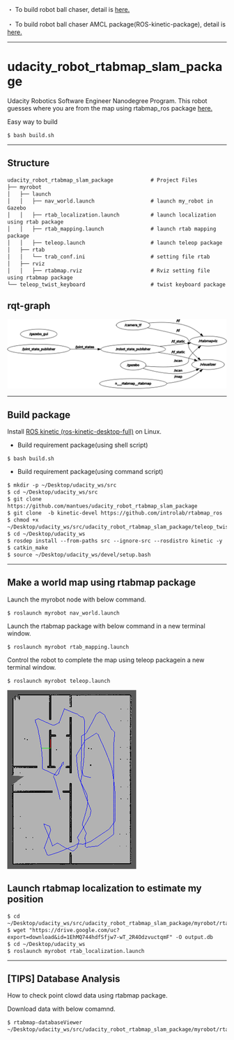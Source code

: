 ・ To build robot ball chaser, detail is [here.](https://github.com/mantues/udacity_robot_ball_chaser)


・ To build robot ball chaser AMCL package(ROS-kinetic-package), detail is [here.](https://github.com/mantues/udacity_robot_ball_chaser_kinetic_package)

---

# udacity_robot_rtabmap_slam_package
Udacity Robotics Software Engineer Nanodegree Program. This robot guesses where you are from the map using rtabmap_ros package [here.](http://wiki.ros.org/rtabmap_ros)

Easy way to build
```
$ bash build.sh
```
---
## Structure
```
udacity_robot_rtabmap_slam_package            # Project Files
├── myrobot
│   ├── launch
│   │   ├── nav_world.launch                  # launch my_robot in Gazebo
│   │   ├── rtab_localization.launch          # launch localization using rtab package
│   │   ├── rtab_mapping.launch               # launch rtab mapping package
│   │   ├── teleop.launch                     # launch teleop package
│   ├── rtab
│   │   └── trab_conf.ini                     # setting file rtab
│   ├── rviz
│   │   ├── rtabmap.rviz                      # Rviz setting file using rtabmap package
└── teleop_twist_keyboard                     # twist keyboard package
```
## rqt-graph

<img src="image/rtabmap_rqtgraph.png">

---
## Build package

Install [ROS kinetic (ros-kinetic-desktop-full)](http://wiki.ros.org/kinetic/Installation/Ubuntu) on Linux.
* Build requirement package(using shell script)
```
$ bash build.sh
```
* Build requirement package(using command script)

```
$ mkdir -p ~/Desktop/udacity_ws/src
$ cd ~/Desktop/udacity_ws/src
$ git clone https://github.com/mantues/udacity_robot_rtabmap_slam_package
$ git clone  -b kinetic-devel https://github.com/introlab/rtabmap_ros
$ chmod +x ~/Desktop/udacity_ws/src/udacity_robot_rtabmap_slam_package/teleop_twist_keyboard/*.py
$ cd ~/Desktop/udacity_ws
$ rosdep install --from-paths src --ignore-src --rosdistro kinetic -y
$ catkin_make
$ source ~/Desktop/udacity_ws/devel/setup.bash
```
---

## Make a world map using rtabmap package

Launch the myrobot node with below command.
```
$ roslaunch myrobot nav_world.launch
```
Launch the rtabmap package with below command in a new terminal window.
```
$ roslaunch myrobot rtab_mapping.launch
```
Control the robot to complete the map using teleop packagein a new terminal window.
```
$ roslaunch myrobot teleop.launch
```
<img src="image/rtabmap_graph.png">


## Launch rtabmap localization to estimate my position
```
$ cd ~/Desktop/udacity_ws/src/udacity_robot_rtabmap_slam_package/myrobot/rtab
$ wget "https://drive.google.com/uc?export=download&id=1EhMQ744hdfSfjw7-wT_2R4OdzvuctqmF" -O output.db
$ cd ~/Desktop/udacity_ws
$ roslaunch myrobot rtab_localization.launch
```
---


## [TIPS] Database Analysis

How to check point clowd data using rtabmap package.

Download data with below comamnd.
```
$ rtabmap-databaseViewer ~/Desktop/udacity_ws/src/udacity_robot_rtabmap_slam_package/myrobot/rtab/output.db
```

